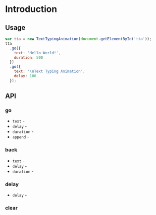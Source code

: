 # Introduction

## Usage

```javascript
var tta = new TextTypingAnimation(document.getElementById('tta'));
tta
  .go({
    text: 'Hello World!',
    duration: 500
  })
  .go({
    text: '\nText Typing Animation',
    delay: 100
  });
```


## API

### go
* `text` - 
* `delay` - 
* `duration` - 
* `append` - 

### back
* `text` - 
* `delay` - 
* `duration` - 

### delay
* `delay` - 

### clear